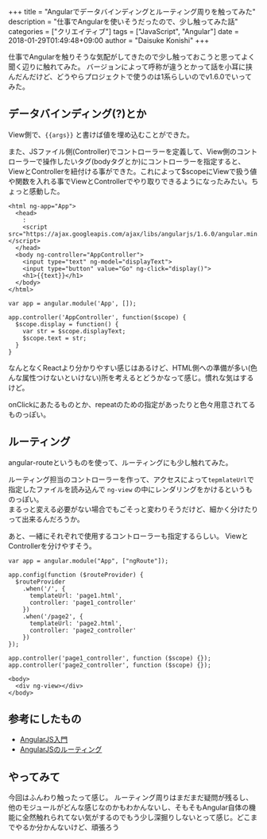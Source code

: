 +++
title = "Angularでデータバインディングとルーティング周りを触ってみた"
description = "仕事でAngularを使いそうだったので、少し触ってみた話"
categories = ["クリエイティブ"]
tags = ["JavaScript", "Angular"]
date = 2018-01-29T01:49:48+09:00
author = "Daisuke Konishi"
+++

仕事でAngularを触りそうな気配がしてきたので少し触っておこうと思ってよく聞く辺りに触れてみた。
バージョンによって呼称が違うとかって話を小耳に挟んだんだけど、どうやらプロジェクトで使うのは1系らしいのでv1.6.0でいってみた。

## データバインディング(?)とか
View側で、``{{args}}`` と書けば値を埋め込むことができた。

また、JSファイル側(Controller)でコントローラーを定義して、View側のコントローラーで操作したいタグ(bodyタグとか)にコントローラーを指定すると、ViewとControllerを紐付ける事ができた。これによって$scopeにViewで扱う値や関数を入れる事でViewとControllerでやり取りできるようになったみたい。ちょっと感動した。

```
<html ng-app="App">
  <head>
    :
    <script src="https://ajax.googleapis.com/ajax/libs/angularjs/1.6.0/angular.min.js"></script>
  </head>
  <body ng-controller="AppController">
    <input type="text" ng-model="displayText">
    <input type="button" value="Go" ng-click="display()">
    <h1>{{text}}</h1>
  </body>
</html>
```

```
var app = angular.module('App', []);

app.controller('AppController', function($scope) {
  $scope.display = function() {
    var str = $scope.displayText;
    $scope.text = str;
  }
}
```

なんとなくReactより分かりやすい感じはあるけど、HTML側への準備が多い(色んな属性つけないといけない)所を考えるとどうかなって感じ。慣れな気はするけど。

onClickにあたるものとか、repeatのための指定があったりと色々用意されてるものっぽい。

## ルーティング
angular-routeというものを使って、ルーティングにも少し触れてみた。

ルーティング担当のコントローラーを作って、アクセスによって``tepmlateUrl``で指定したファイルを読み込んで ``ng-view`` の中にレンダリングをかけるというものっぽい。  
まるっと変える必要がない場合でもごそっと変わりそうだけど、細かく分けたりって出来るんだろうか。

あと、一緒にそれぞれで使用するコントローラーも指定するらしい。
ViewとControllerを分けやすそう。

```
var app = angular.module("App", ["ngRoute"]);

app.config(function ($routeProvider) {
  $routeProvider
    .when('/', {
      templateUrl: 'page1.html',
      controller: 'page1_controller'
    })
    .when('/page2', {
      templateUrl: 'page2.html',
      controller: 'page2_controller'
    })
});

app.controller('page1_controller', function ($scope) {});
app.controller('page2_controller', function ($scope) {});
```

```
<body>
  <div ng-view></div>
</body>
```

## 参考にしたもの

- [AngularJS入門](https://qiita.com/daiki7nohe/items/769c8f2f60a0e94c5e56)
- [AngularJSのルーティング](https://qiita.com/daiki7nohe/items/c9678097a8e7efe58256#_reference-b0c6dd5a57113aa616db)


## やってみて
今回はふんわり触ったって感じ。
ルーティング周りはまだまだ疑問が残るし、他のモジュールがどんな感じなのかもわかんないし、そもそもAngular自体の機能に全然触れられてない気がするのでもう少し深掘りしないとって感じ。どこまでやるか分かんないけど、頑張ろう